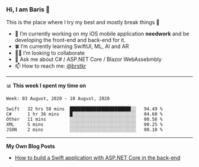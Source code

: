 ### Hi, I am Baris 👋

This is the place where I try my best and mostly break things :rofl:


- 🔭  I’m currently working on my iOS mobile application **needwork** and be developing the front-end and back-end for it.
- 🍀  I’m currently learning SwiftUI, ML, AI and AR
- ✌🏻  I’m looking to collaborate
- 💬  Ask me about C# / ASP.NET Core / Blazor WebAssebmbly
- 📫  How to reach me: [@brstkr](https://brstkr.com/contact.html)

---------

📊 **This week I spent my time on**
<!--START_SECTION:waka-->
```text
Week: 03 August, 2020 - 10 August, 2020

Swift   32 hrs 58 mins  ███████████████████████░░   94.49 % 
C#      1 hr 36 mins    █░░░░░░░░░░░░░░░░░░░░░░░░   04.60 % 
Other   11 mins         ░░░░░░░░░░░░░░░░░░░░░░░░░   00.56 % 
XML     5 mins          ░░░░░░░░░░░░░░░░░░░░░░░░░   00.25 % 
JSON    2 mins          ░░░░░░░░░░░░░░░░░░░░░░░░░   00.10 %
```
<!--END_SECTION:waka-->

---------

**My Own Blog Posts**
 - [How to build a Swift application with ASP.NET Core in the back-end](https://medium.com/@brstkr3/how-to-connect-your-swift-application-to-an-asp-net-core-back-end-cc0ab9a4fba8)
